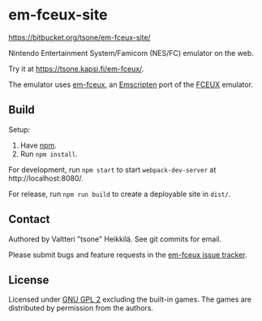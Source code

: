 # em-fceux-site

https://bitbucket.org/tsone/em-fceux-site/

Nintendo Entertainment System/Famicom (NES/FC) emulator on the web.

Try it at https://tsone.kapsi.fi/em-fceux/.

The emulator uses [em-fceux](https://bitbucket.org/tsone/em-fceux/), an
[Emscripten](http://emscripten.org) port of the [FCEUX](http://www.fceux.com/)
emulator.

## Build

Setup:

1. Have [npm](https://www.npmjs.com/get-npm).
2. Run `npm install`.

For development, run `npm start` to start `webpack-dev-server` at
http://localhost:8080/.

For release, run `npm run build` to create a deployable site in `dist/`.

## Contact

Authored by Valtteri "tsone" Heikkilä. See git commits for email.

Please submit bugs and feature requests in the
[em-fceux issue tracker](https://bitbucket.org/tsone/em-fceux/issues/).

## License

Licensed under [GNU GPL 2](https://www.gnu.org/licenses/gpl-2.0.txt) excluding
the built-in games. The games are distributed by permission from the authors.
